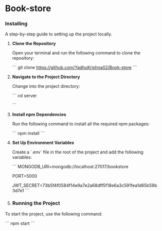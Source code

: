 # Book-store
### Installing

A step-by-step guide to setting up the project locally.

1. **Clone the Repository**

   Open your terminal and run the following command to clone the repository:

   \`\`\`
   git clone https://github.com/YadhuKrishna02/Book-store
   \`\`\`

2. **Navigate to the Project Directory**

   Change into the project directory:

   \`\`\`
   cd server
 
   
   \`\`\`
3. **Install npm Dependencies**

   Run the following command to install all the required npm packages:

   \`\`\`
   npm install
   \`\`\`   

4. **Set Up Environment Variables**

   Create a \`.env\` file in the root of the project and add the following variables:

   \`\`\`
    MONGODB_URI=mongodb://localhost:27017/bookstore

    PORT=5000

    JWT_SECRET=73b5f4f0584f14e9a7e2a68dff5f18e6a3c591fea1d65b59b3d7e1
   \`\`\`
6. ### Running the Project

To start the project, use the following command:

\`\`\`
npm start
\`\`\`   
   
